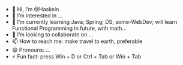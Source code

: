 - 👋 Hi, I’m @Haskein
- 👀 I’m interested in ...
- 🌱 I’m currently learning Java; Spring; DS; some-WebDev; will learn Functional Programming in future, with math...
- 💞️ I’m looking to collaborate on ...
- 📫 How to reach me: make travel to earth, preferable
- 😄 Pronouns: ...
- ⚡ Fun fact: press Win + D or Ctrl + Tab or Win + Tab

<!---
Haskein/Haskein is a ✨ special ✨ repository because its `README.md` (this file) appears on your GitHub profile.
You can click the Preview link to take a look at your changes.
--->
